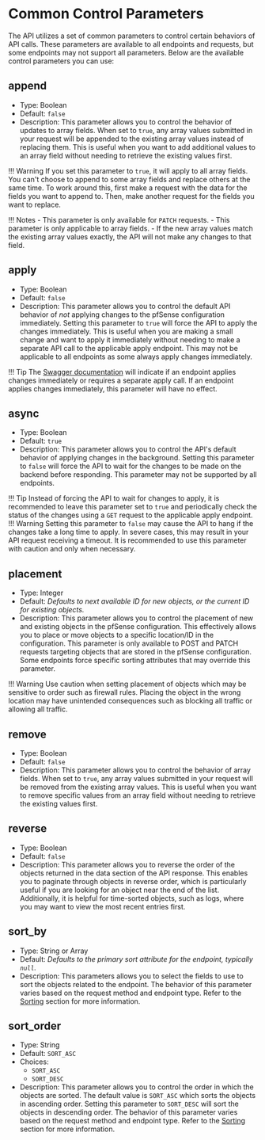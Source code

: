 # Common Control Parameters

The API utilizes a set of common parameters to control certain behaviors of API calls. These parameters are available to
all endpoints and requests, but some endpoints may not support all parameters. Below are the available control
parameters you can use:

## append

- Type: Boolean
- Default: `false`
- Description: This parameter allows you to control the behavior of updates to array fields. When set to `true`, any
  array values submitted in your request will be appended to the existing array values instead of replacing them. This
  is useful when you want to add additional values to an array field without needing to retrieve the existing values
  first.

!!! Warning
    If you set this parameter to `true`, it will apply to all array fields. You can't choose to append to some array 
    fields and replace others at the same time. To work around this, first make a request with the data for the fields 
    you want to append to. Then, make another request for the fields you want to replace.

!!! Notes
    - This parameter is only available for `PATCH` requests.
    - This parameter is only applicable to array fields.
    - If the new array values match the existing array values exactly, the API will not make any changes to that field.

## apply

- Type: Boolean
- Default: `false`
- Description: This parameter allows you to control the default API behavior of _not_ applying changes to the pfSense
  configuration immediately. Setting this parameter to `true` will force the API to apply the changes immediately. This
  is useful when you are making a small change and want to apply it immediately without needing to make a separate API
  call to the applicable apply endpoint. This may not be applicable to all endpoints as some always apply changes
  immediately.

!!! Tip
    The [Swagger documentation](SWAGGER_AND_OPENAPI.md#swagger-documentation) will indicate if an endpoint applies
    changes immediately or requires a separate apply call. If an endpoint applies changes immediately, this parameter
    will have no effect.

## async

- Type: Boolean
- Default: `true`
- Description: This parameter allows you to control the API's default behavior of applying changes in the background. Setting
  this parameter to `false` will force the API to wait for the changes to be made on the backend before responding. This
  parameter may not be supported by all endpoints.

!!! Tip
    Instead of forcing the API to wait for changes to apply, it is recommended to leave this parameter set to `true`
    and periodically check the status of the changes using a `GET` request to the applicable apply endpoint.
!!! Warning
    Setting this parameter to `false` may cause the API to hang if the changes take a long time to apply. In severe cases,
    this may result in your API request receiving a timeout. It is recommended to use this parameter with caution and
    only when necessary.

## placement

- Type: Integer
- Default: _Defaults to next available ID for new objects, or the current ID for existing objects._
- Description: This parameter allows you to control the placement of new and existing objects in the pfSense configuration.
  This effectively allows you to place or move objects to a specific location/ID in the configuration. This parameter is
  only available to POST and PATCH requests targeting objects that are stored in the pfSense configuration. Some endpoints
  force specific sorting attributes that may override this parameter.

!!! Warning
    Use caution when setting placement of objects which may be sensitive to order such as firewall rules. Placing the
    object in the wrong location may have unintended consequences such as blocking all traffic or allowing all traffic.

## remove

- Type: Boolean
- Default: `false`
- Description: This parameter allows you to control the behavior of array fields. When set to `true`, any array values
  submitted in your request will be removed from the existing array values. This is useful when you want to remove
  specific values from an array field without needing to retrieve the existing values first.

## reverse

- Type: Boolean
- Default: `false`
- Description: This parameter allows you to reverse the order of the objects returned in the data section of the API
  response. This enables you to paginate through objects in reverse order, which is particularly useful if you are
  looking for an object near the end of the list. Additionally, it is helpful for time-sorted objects, such as logs,
  where you may want to view the most recent entries first.

## sort_by

- Type: String or Array
- Default: _Defaults to the primary sort attribute for the endpoint, typically `null`._
- Description: This parameters allows you to select the fields to use to sort the objects related to the endpoint. The
  behavior of this parameter varies based on the request method and endpoint type. Refer to the 
  [Sorting](QUERIES_FILTERS_AND_SORTING.md#sorting) section for more information.

## sort_order

- Type: String
- Default: `SORT_ASC`
- Choices:
    - `SORT_ASC`
    - `SORT_DESC`
- Description: This parameter allows you to control the order in which the objects are sorted. The default value is
  `SORT_ASC` which sorts the objects in ascending order. Setting this parameter to `SORT_DESC` will sort the objects in
  descending order. The behavior of this parameter varies based on the request method and endpoint type. Refer to the
  [Sorting](QUERIES_FILTERS_AND_SORTING.md#sorting) section for more information.